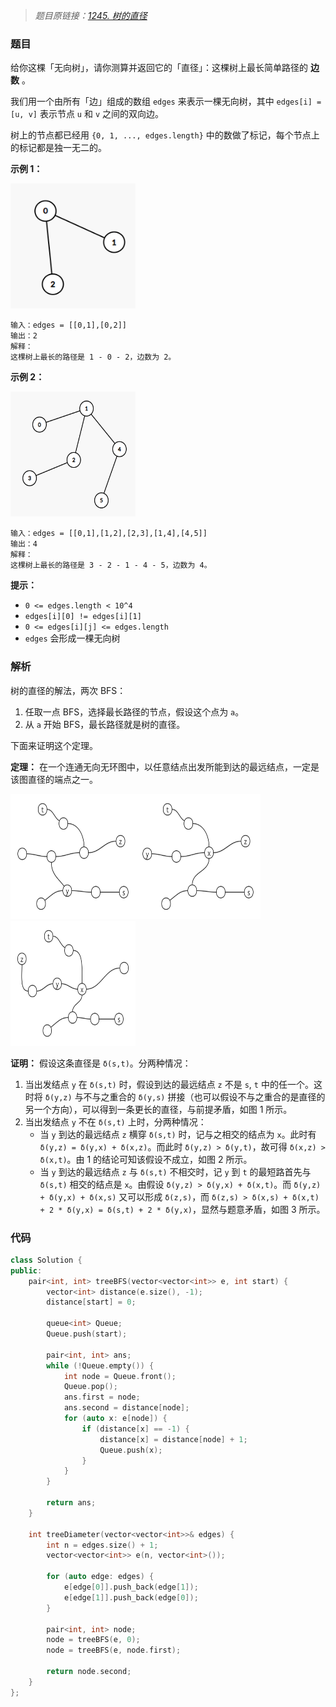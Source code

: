 > *题目原链接：[1245. 树的直径](https://leetcode-cn.com/contest/biweekly-contest-12/problems/tree-diameter)*

### 题目

给你这棵「无向树」，请你测算并返回它的「直径」：这棵树上最长简单路径的 **边数** 。

我们用一个由所有「边」组成的数组 `edges` 来表示一棵无向树，其中 `edges[i] = [u, v]` 表示节点 `u` 和 `v`
之间的双向边。

树上的节点都已经用 `{0, 1, ..., edges.length}` 中的数做了标记，每个节点上的标记都是独一无二的。

**示例 1：**

<img src="./Resources/tree_1.png" width="200" height="200"/>

```
输入：edges = [[0,1],[0,2]]
输出：2
解释：
这棵树上最长的路径是 1 - 0 - 2，边数为 2。
```

**示例 2：**

<img src="./Resources/tree_2.png" width="200" height="200"/>

```
输入：edges = [[0,1],[1,2],[2,3],[1,4],[4,5]]
输出：4
解释：
这棵树上最长的路径是 3 - 2 - 1 - 4 - 5，边数为 4。
```

**提示：**

* `0 <= edges.length < 10^4`
* `edges[i][0] != edges[i][1]`
* `0 <= edges[i][j] <= edges.length`
* `edges` 会形成一棵无向树

### 解析

树的直径的解法，两次 BFS：

1. 任取一点 BFS，选择最长路径的节点，假设这个点为 `a`。
2. 从 `a` 开始 BFS，最长路径就是树的直径。

下面来证明这个定理。

**定理：** 在一个连通无向无环图中，以任意结点出发所能到达的最远结点，一定是该图直径的端点之一。

<div>
    <img src="./Resources/tree_prove_1.png" width="200" height="200"/><img src="./Resources/tree_prove_2.png" width="200" height="200"/><img src="./Resources/tree_prove_3.png" width="200" height="200"/>
</div>

**证明：** 假设这条直径是 `δ(s,t)`。分两种情况：

1. 当出发结点 `y` 在 `δ(s,t)` 时，假设到达的最远结点 `z` 不是 `s`, `t` 中的任一个。这时将 `δ(y,z)` 与不与之重合的 `δ(y,s)` 拼接（也可以假设不与之重合的是直径的另一个方向），可以得到一条更长的直径，与前提矛盾，如图 1 所示。
2. 当出发结点 `y` 不在 `δ(s,t)` 上时，分两种情况：
    - 当 `y` 到达的最远结点 `z` 横穿 `δ(s,t)` 时，记与之相交的结点为 `x`。此时有 `δ(y,z) = δ(y,x) + δ(x,z)`。而此时 `δ(y,z) > δ(y,t)`，故可得 `δ(x,z) > δ(x,t)`。由 1 的结论可知该假设不成立，如图 2 所示。
    - 当 `y` 到达的最远结点 `z` 与 `δ(s,t)` 不相交时，记 `y` 到 `t` 的最短路首先与 `δ(s,t)` 相交的结点是 `x`。由假设 `δ(y,z) > δ(y,x) + δ(x,t)`。而 `δ(y,z) + δ(y,x) + δ(x,s)` 又可以形成 `δ(z,s)`，而 `δ(z,s) > δ(x,s) + δ(x,t) + 2 * δ(y,x) = δ(s,t) + 2 * δ(y,x)`，显然与题意矛盾，如图 3 所示。

### 代码

```cpp
class Solution {
public:
    pair<int, int> treeBFS(vector<vector<int>> e, int start) {
        vector<int> distance(e.size(), -1);
        distance[start] = 0;
        
        queue<int> Queue;
        Queue.push(start);
        
        pair<int, int> ans;
        while (!Queue.empty()) {
            int node = Queue.front();
            Queue.pop();
            ans.first = node;
            ans.second = distance[node];
            for (auto x: e[node]) {
                if (distance[x] == -1) {
                    distance[x] = distance[node] + 1;
                    Queue.push(x);
                }
            }
        }
        
        return ans;
    }
    
    int treeDiameter(vector<vector<int>>& edges) {
        int n = edges.size() + 1;
        vector<vector<int>> e(n, vector<int>());
        
        for (auto edge: edges) {
            e[edge[0]].push_back(edge[1]);
            e[edge[1]].push_back(edge[0]);
        }
        
        pair<int, int> node;
        node = treeBFS(e, 0);
        node = treeBFS(e, node.first);
        
        return node.second;
    }
};
```